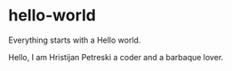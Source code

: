 # hello-world
Everything starts with a Hello world.

Hello, I am Hristijan Petreski a coder and a barbaque lover.
